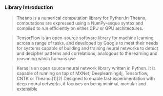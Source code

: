### Library Introduction

> Theano is a numerical computation library for Python.In Theano, computations are expressed using 
> a NumPy-esque syntax and compiled to run efficiently on either CPU or GPU architectures.

> TensorFlow is an open-source software library for machine learning across a range of tasks, and developed 
> by Google to meet their needs for systems capable of building and training neural networks to detect and 
> decipher patterns and correlations, analogous to the learning and reasoning which humans use

> Keras is an open source neural network library written in Python. It is capable of running on top of MXNet,
> Deeplearning4j, Tensorflow, CNTK or Theano.[1][2] Designed to enable fast experimentation with deep neural 
> networks, it focuses on being minimal, modular and extensible
